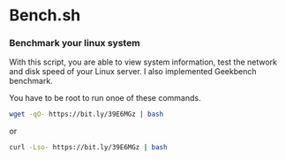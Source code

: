 # Bench.sh

### Benchmark your linux system

With this script, you are able to view system information, test the network and disk speed of your Linux server. 
I also implemented Geekbench benchmark.

You have to be root to run onoe of these commands.

```bash
wget -qO- https://bit.ly/39E6MGz | bash
```
or
```bash
curl -Lso- https://bit.ly/39E6MGz | bash
```
